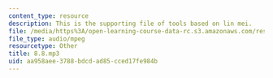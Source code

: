 ```yaml
---
content_type: resource
description: This is the supporting file of tools based on lin mei.
file: /media/https%3A/open-learning-course-data-rc.s3.amazonaws.com/res-21g-003-learning-chinese-a-foundation-course-in-mandarin-spring-2011/aa958aee3788bdcdad85cced17fe984b_8.8.mp3
file_type: audio/mpeg
resourcetype: Other
title: 8.8.mp3
uid: aa958aee-3788-bdcd-ad85-cced17fe984b
---
```

